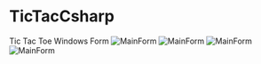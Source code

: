 # TicTacCsharp
Tic Tac Toe Windows Form
![MainForm](https://github.com/RabiaKanwal/TicTacCsharp/blob/master/Forms/74591909_424314338493710_2354143038898438144_n.png)
![MainForm](https://github.com/RabiaKanwal/TicTacCsharp/blob/master/Forms/75291698_762340500904372_7014649302039396352_n.png)
![MainForm](https://github.com/RabiaKanwal/TicTacCsharp/blob/master/Forms/75041754_400887737526523_2963596110767063040_n.png)
![MainForm](https://github.com/RabiaKanwal/TicTacCsharp/blob/master/Forms/73528599_582078892601602_5476792019248480256_n.png)
